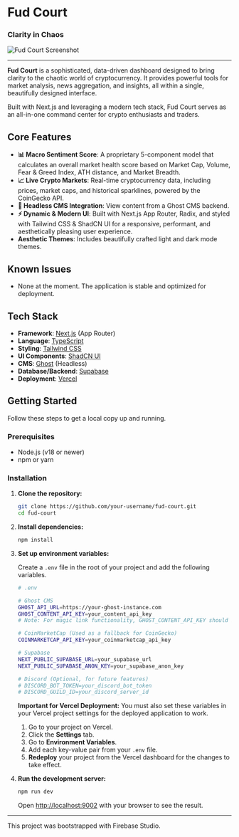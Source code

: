 # Fud Court

### Clarity in Chaos

![Fud Court Screenshot](https://firebasestorage.googleapis.com/v0/b/project-sx-test-and-demo.appspot.com/o/images%2F66955d5499a071f02b55f13c%2Fimage.png?alt=media&token=c45b7337-f261-460d-8381-8b776c728e75)

---

**Fud Court** is a sophisticated, data-driven dashboard designed to bring clarity to the chaotic world of cryptocurrency. It provides powerful tools for market analysis, news aggregation, and insights, all within a single, beautifully designed interface.

Built with Next.js and leveraging a modern tech stack, Fud Court serves as an all-in-one command center for crypto enthusiasts and traders.

## Core Features

- **📊 Macro Sentiment Score**: A proprietary 5-component model that calculates an overall market health score based on Market Cap, Volume, Fear & Greed Index, ATH distance, and Market Breadth.
- **📈 Live Crypto Markets**: Real-time cryptocurrency data, including prices, market caps, and historical sparklines, powered by the CoinGecko API.
- **📝 Headless CMS Integration**: View content from a Ghost CMS backend.
- **⚡ Dynamic & Modern UI**: Built with Next.js App Router, Radix, and styled with Tailwind CSS & ShadCN UI for a responsive, performant, and aesthetically pleasing user experience.
- **Aesthetic Themes**: Includes beautifully crafted light and dark mode themes.

## Known Issues

- None at the moment. The application is stable and optimized for deployment.

## Tech Stack

- **Framework**: [Next.js](https://nextjs.org/) (App Router)
- **Language**: [TypeScript](https://www.typescriptlang.org/)
- **Styling**: [Tailwind CSS](https://tailwindcss.com/)
- **UI Components**: [ShadCN UI](https://ui.shadcn.com/)
- **CMS**: [Ghost](https://ghost.org/) (Headless)
- **Database/Backend**: [Supabase](https://supabase.com/)
- **Deployment**: [Vercel](https://vercel.com/)

## Getting Started

Follow these steps to get a local copy up and running.

### Prerequisites

- Node.js (v18 or newer)
- npm or yarn

### Installation

1.  **Clone the repository:**
    ```bash
    git clone https://github.com/your-username/fud-court.git
    cd fud-court
    ```

2.  **Install dependencies:**
    ```bash
    npm install
    ```

3.  **Set up environment variables:**

    Create a `.env` file in the root of your project and add the following variables.

    ```bash
    # .env

    # Ghost CMS
    GHOST_API_URL=https://your-ghost-instance.com
    GHOST_CONTENT_API_KEY=your_content_api_key
    # Note: For magic link functionality, GHOST_CONTENT_API_KEY should be an Admin API Key.

    # CoinMarketCap (Used as a fallback for CoinGecko)
    COINMARKETCAP_API_KEY=your_coinmarketcap_api_key

    # Supabase
    NEXT_PUBLIC_SUPABASE_URL=your_supabase_url
    NEXT_PUBLIC_SUPABASE_ANON_KEY=your_supabase_anon_key

    # Discord (Optional, for future features)
    # DISCORD_BOT_TOKEN=your_discord_bot_token
    # DISCORD_GUILD_ID=your_discord_server_id
    ```

    **Important for Vercel Deployment:**
    You must also set these variables in your Vercel project settings for the deployed application to work.
    1. Go to your project on Vercel.
    2. Click the **Settings** tab.
    3. Go to **Environment Variables**.
    4. Add each key-value pair from your `.env` file.
    5. **Redeploy** your project from the Vercel dashboard for the changes to take effect.

4.  **Run the development server:**
    ```bash
    npm run dev
    ```

    Open [http://localhost:9002](http://localhost:9002) with your browser to see the result.

---
This project was bootstrapped with Firebase Studio.